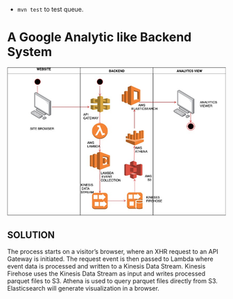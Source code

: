 - `mvn test` to test queue.

# A Google Analytic like Backend System
![alt text](https://github.com/cleopatra27/practice/blob/master/Analytics.jpg)

## SOLUTION

The process starts on a visitor’s browser, where an XHR request to an API Gateway is initiated. The request event is then passed to Lambda where event data is processed and written to a Kinesis Data Stream. Kinesis Firehose uses the Kinesis Data Stream as input and writes processed parquet files to S3. Athena is used to query parquet files directly from S3. Elasticsearch will generate visualization in a browser.
